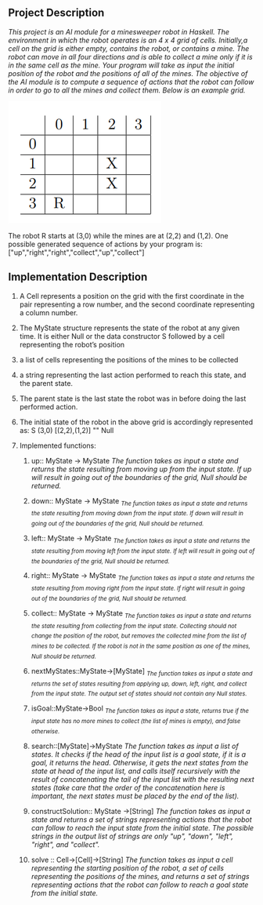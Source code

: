 ## Project Description

*This project is an AI module for a minesweeper robot in Haskell. The environment in which the robot operates is an 4 x 4 grid of cells. Initially,a cell on the grid is either empty, contains the robot, or contains a mine. The robot can move in all four directions and is able to collect a mine only if it is in the same cell as the mine. Your program will take as input the initial position of the robot and the positions of all of the mines. The objective of the AI module is to compute a sequence of actions that the robot can follow in order to go to all the mines and collect them. Below is an example grid.*

![grid](https://github.com/NadaEmad222/AI_Minesweeper/blob/main/image.png?raw=true)

The robot R starts at (3,0) while the mines are at (2,2) and (1,2). One possible generated
sequence of actions by your program is:
["up","right","right","collect","up","collect"]

## Implementation Description

1. A Cell represents a position on the grid with the first coordinate in the pair representing a row number, and the second coordinate representing a column number. 

2. The MyState structure represents the state of the robot at any given time. It is either Null or the data constructor S followed by a cell representing the robot’s position

3. a list of cells representing the positions of the mines to be collected

4. a string representing the last action performed to reach this state, and the parent state. 

5. The parent state is the last state the robot was in before doing the last performed action.

6.  The initial state of the robot in the above grid is accordingly represented as: S (3,0) [(2,2),(1,2)] "" Null

7. Implemented functions:
    1. up:: MyState -> MyState 
    *The function takes as input a state and returns the state resulting from moving up from the input state. If up will result in going out of the boundaries of the grid, Null should be returned.*

    2. down:: MyState -> MyState
   <sub>  *The function takes as input a state and returns the state resulting from moving down from the input state. If down will result in going out of the boundaries of the grid, Null should be returned.*</sub> 

    3. left:: MyState -> MyState
    <sub> *The function takes as input a state and returns the state resulting from moving left from the input state. If left will result in going out of the boundaries of the grid, Null should be returned.*</sub> 

    4. right:: MyState -> MyState
    <sub> *The function takes as input a state and returns the state resulting from moving right from the input state. If right will result in going out of the boundaries of the grid, Null should be returned.*</sub> 

    5. collect:: MyState -> MyState
    <sub> *The function takes as input a state and returns the state resulting from collecting from the input state. Collecting should not change the position of the robot, but removes the collected mine from the list of mines to be collected. If the robot is not in the same position as one of the mines, Null should be returned.*</sub> 

    6. nextMyStates::MyState->[MyState]
    <sub> *The function takes as input a state and returns the set of states resulting from applying up, down, left, right, and collect from the input state. The output set of states should not contain any Null states.*</sub> 

    7. isGoal::MyState->Bool
   <sub>  *The function takes as input a state, returns true if the input state has no more mines to collect (the list of mines is empty), and false otherwise.*</sub> 

    8. search::[MyState]->MyState
    *The function takes as input a list of states. It checks if the head of the input list is a goal state, if it is a goal, it returns the head. Otherwise, it gets the next states from the state at head of the input list, and calls itself recursively with the result of concatenating the tail of the input list with the resulting next states (take care that the order of the concatenation here is important, the next states must be placed by the end of the list).*

    9. constructSolution:: MyState ->[String]
    *The function takes as input a state and returns a set of strings representing actions that the robot can follow to reach the input state from the initial state. The possible strings in the output list of strings are only "up", "down", "left", "right", and "collect".*

    10. solve :: Cell->[Cell]->[String] 
    *The function takes as input a cell representing the starting position of the robot, a set of cells representing the positions of the mines, and returns a set of strings representing actions that the robot can follow to reach a goal state from the initial state.*
